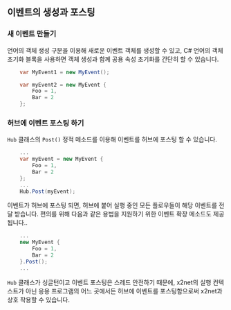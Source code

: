 ## 이벤트의 생성과 포스팅

### 새 이벤트 만들기

언어의 객체 생성 구문을 이용해 새로운 이벤트 객체를 생성할 수 있고, C# 언어의 객체 초기화 블록을 사용하면 객체 생성과 함께 공용 속성 초기화를 간단히 할 수 있습니다.

```csharp
    var MyEvent1 = new MyEvent();

    var myEvent2 = new MyEvent {
        Foo = 1,
        Bar = 2
    };
```

### 허브에 이벤트 포스팅 하기

`Hub` 클래스의 `Post()` 정적 메소드를 이용해 이벤트를 허브에 포스팅 할 수 있습니다.

```csharp
    ...
    var myEvent = new MyEvent {
        Foo = 1,
        Bar = 2
    };
    ...
    Hub.Post(myEvent);
```

이벤트가 허브에 포스팅 되면, 허브에 붙어 실행 중인 모든 플로우들이 해당 이벤트를 전달 받습니다.
편의를 위해 다음과 같은 용법을 지원하기 위한 이벤트 확장 메소드도 제공됩니다..

```csharp
    ...
    new MyEvent {
        Foo = 1,
        Bar = 2
    }.Post();
    ...
```

`Hub` 클래스가 싱글턴이고 이벤트 포스팅은 스레드 안전하기 때문에, x2net의 실행 컨텍스트가 아닌 응용 프로그램의 어느 곳에서든 허브에 이벤트를 포스팅함으로써 x2net과 상호 작용할 수 있습니다.
